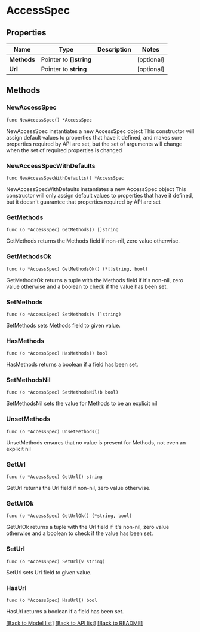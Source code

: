 # AccessSpec

## Properties

Name | Type | Description | Notes
------------ | ------------- | ------------- | -------------
**Methods** | Pointer to **[]string** |  | [optional] 
**Url** | Pointer to **string** |  | [optional] 

## Methods

### NewAccessSpec

`func NewAccessSpec() *AccessSpec`

NewAccessSpec instantiates a new AccessSpec object
This constructor will assign default values to properties that have it defined,
and makes sure properties required by API are set, but the set of arguments
will change when the set of required properties is changed

### NewAccessSpecWithDefaults

`func NewAccessSpecWithDefaults() *AccessSpec`

NewAccessSpecWithDefaults instantiates a new AccessSpec object
This constructor will only assign default values to properties that have it defined,
but it doesn't guarantee that properties required by API are set

### GetMethods

`func (o *AccessSpec) GetMethods() []string`

GetMethods returns the Methods field if non-nil, zero value otherwise.

### GetMethodsOk

`func (o *AccessSpec) GetMethodsOk() (*[]string, bool)`

GetMethodsOk returns a tuple with the Methods field if it's non-nil, zero value otherwise
and a boolean to check if the value has been set.

### SetMethods

`func (o *AccessSpec) SetMethods(v []string)`

SetMethods sets Methods field to given value.

### HasMethods

`func (o *AccessSpec) HasMethods() bool`

HasMethods returns a boolean if a field has been set.

### SetMethodsNil

`func (o *AccessSpec) SetMethodsNil(b bool)`

 SetMethodsNil sets the value for Methods to be an explicit nil

### UnsetMethods
`func (o *AccessSpec) UnsetMethods()`

UnsetMethods ensures that no value is present for Methods, not even an explicit nil
### GetUrl

`func (o *AccessSpec) GetUrl() string`

GetUrl returns the Url field if non-nil, zero value otherwise.

### GetUrlOk

`func (o *AccessSpec) GetUrlOk() (*string, bool)`

GetUrlOk returns a tuple with the Url field if it's non-nil, zero value otherwise
and a boolean to check if the value has been set.

### SetUrl

`func (o *AccessSpec) SetUrl(v string)`

SetUrl sets Url field to given value.

### HasUrl

`func (o *AccessSpec) HasUrl() bool`

HasUrl returns a boolean if a field has been set.


[[Back to Model list]](../README.md#documentation-for-models) [[Back to API list]](../README.md#documentation-for-api-endpoints) [[Back to README]](../README.md)


